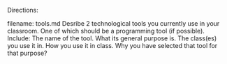 Directions:

filename: tools.md
Desribe 2 technological tools you currently use in your classroom. One of which should be a programming tool (if possible). Include:
The name of the tool.
What its general purpose is.
The class(es) you use it in.
How you use it in class.
Why you have selected that tool for that purpose?
